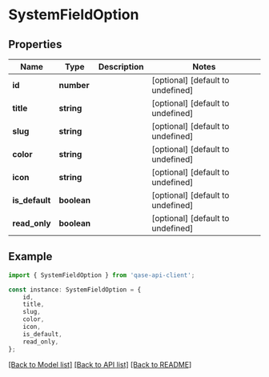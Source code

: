 # SystemFieldOption


## Properties

Name | Type | Description | Notes
------------ | ------------- | ------------- | -------------
**id** | **number** |  | [optional] [default to undefined]
**title** | **string** |  | [optional] [default to undefined]
**slug** | **string** |  | [optional] [default to undefined]
**color** | **string** |  | [optional] [default to undefined]
**icon** | **string** |  | [optional] [default to undefined]
**is_default** | **boolean** |  | [optional] [default to undefined]
**read_only** | **boolean** |  | [optional] [default to undefined]

## Example

```typescript
import { SystemFieldOption } from 'qase-api-client';

const instance: SystemFieldOption = {
    id,
    title,
    slug,
    color,
    icon,
    is_default,
    read_only,
};
```

[[Back to Model list]](../README.md#documentation-for-models) [[Back to API list]](../README.md#documentation-for-api-endpoints) [[Back to README]](../README.md)

